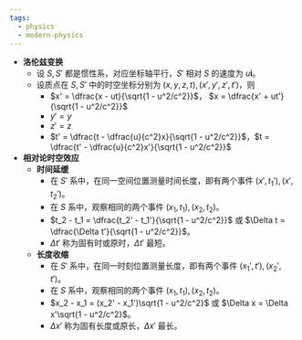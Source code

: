 ```yaml
---
tags:
  - physics
  - modern-physics
---
```

- **洛伦兹变换**
	- 设 $S,S'$ 都是惯性系，对应坐标轴平行，$S'$ 相对 $S$ 的速度为 $u\boldsymbol i$。
	- 设质点在 $S,S'$ 中的时空坐标分别为 $(x,y,z,t),(x',y',z',t')$，则
		- $x' = \dfrac{x - ut}{\sqrt{1 - u^2/c^2}}$，  $x = \dfrac{x' + ut'}{\sqrt{1 - u^2/c^2}}$
		- $y'=y$
		- $z'=z$
		- $t' = \dfrac{t - \dfrac{u}{c^2}x}{\sqrt{1 - u^2/c^2}}$，$t = \dfrac{t' - \dfrac{u}{c^2}x'}{\sqrt{1 - u^2/c^2}}$
- **相对论时空效应**
	- **时间延缓**
		- 在 $S'$ 系中，在同一空间位置测量时间长度，即有两个事件 $(x',t_1'),(x',t_2')$。
		- 在 $S$ 系中，观察相同的两个事件 $(x_1,t_1),(x_2,t_2)$。
		- $t_2 - t_1 = \dfrac{t_2' - t_1'}{\sqrt{1 - u^2/c^2}}$ 或 $\Delta t = \dfrac{\Delta t'}{\sqrt{1 - u^2/c^2}}$。
		- $\Delta t'$ 称为固有时或原时，$\Delta t'$ 最短。
	- **长度收缩**
		- 在 $S'$ 系中，在同一时刻位置测量长度，即有两个事件 $(x_1',t'),(x_2',t')$。
		- 在 $S$ 系中，观察相同的两个事件 $(x_1,t_1),(x_2,t_2)$。
		- $x_2 - x_1 = (x_2' - x_1')\sqrt{1 - u^2/c^2}$ 或 $\Delta x = \Delta x'\sqrt{1 - u^2/c^2}$。
		- $\Delta x'$ 称为固有长度或原长，$\Delta x'$ 最长。